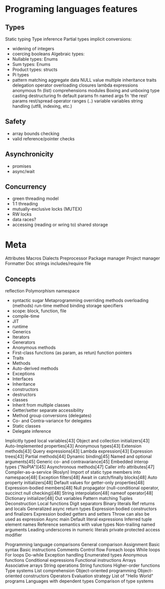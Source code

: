 # Programing languages features

## Types
Static typing
Type inference
Partial types
implicit conversions:
- widening of integers
- coercing booleans
Algebraic types:
- Nullable types: Enums
- Sum types: Enums
- Product types: structs
- Pi types
- pattern matching
aggregate data
NULL value
multiple inheritance
traits
delegation
operator overloading
closures
lambda expressions
anonymous fn
(list) comprehensions
modules
Boxing and unboxing
type casting
destructuring
fn default params
fn named args
fn 'the rest' params
rest/spread operator
ranges (..)
variable variables
string handling (utf8, indexing, etc.)



## Safety
- array bounds checking
- valid reference/pointer checks

## Asynchronicity
- promises
- async/wait

## Concurrency
- green threading model
- 1:1 threading
- mutually-exclusive locks (MUTEX)
- RW locks
- data races?
- accessing (reading or wring to) shared storage


# Meta
Attributes
Macros
Dialects
Preprocessor
Package manager
Project manager
Formatter
Doc strings
includes/require file


## Concepts
reflection 
Polymorphism
namespace
- syntactic sugar
Metaprogramming
overriding methods
overloading (methods)
run-time method binding
storage specifiers
- scope: block, function, file
- compile-time
- JIT
- runtime
- Generics
- Iterators
- Generators
- Anonymous methods
- First-class functions (as param, as retun)
function pointers 
- Traits
- Methods
- Auto-derived methods
- Exceptions
- Interfaces
- Inheritance
- constructors
- destructors
- classes
- Inherit from multiple classes
- Getter/setter separate accessibility
- Method group conversions (delegates)
- Co- and Contra-variance for delegates
- Static classes
- Delegate inference


Implicitly typed local variables[43]
Object and collection initializers[43]
Auto-Implemented properties[43]
Anonymous types[43]
Extension methods[43]
Query expressions[43]
Lambda expression[43]
Expression trees[43]
Partial methods[44]
Dynamic binding[45]
Named and optional arguments[45]
Generic co- and contravariance[45]
Embedded interop types ("NoPIA")[45]
Asynchronous methods[47]
Caller info attributes[47]
Compiler-as-a-service (Roslyn)
Import of static type members into namespace[48]
Exception filters[48]
Await in catch/finally blocks[48]
Auto property initializers[48]
Default values for getter-only properties[48]
Expression-bodied members[48]
Null propagator (null-conditional operator, succinct null checking)[48]
String interpolation[48]
nameof operator[48]
Dictionary initializer[48]
Out variables
Pattern matching
Tuples
Deconstruction
Local functions
Digit separators
Binary literals
Ref returns and locals
Generalized async return types
Expression bodied constructors and finalizers
Expression bodied getters and setters
Throw can also be used as expression
Async main
Default literal expressions
Inferred tuple element names
Reference semantics with value types
Non-trailing named arguments
Leading underscores in numeric literals
private protected access modifier


Programming language comparisons
General comparison
Assignment
Basic syntax
Basic instructions
Comments
Control flow
Foreach loops
While loops
For loops
Do-while
Exception handling
Enumerated types
Anonymous functions
Conditional expressions
Functional instructions
Arrays
Associative arrays
String operations
String functions
Higher-order functions
Type systems
List comprehension
Object-oriented programming
Object-oriented constructors
Operators
Evaluation strategy
List of "Hello World" programs
Languages with dependent types
Comparison of type systems